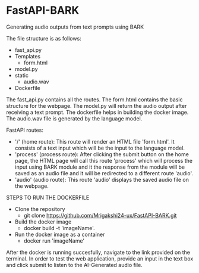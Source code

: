 # FastAPI-BARK
Generating audio outputs from text prompts using BARK

The file structure is as follows: 
- fast_api.py
- Templates
  - form.html
- model.py
- static
  - audio.wav
- Dockerfile

The fast_api.py contains all the routes.
The form.html contains the basic structure for the webpage.
The model.py will return the audio output after receiving a text prompt.
The dockerfile helps in building the docker image. 
The audio.wav file is generated by the language model.

FastAPI routes:

- '/' (home route): This route will render an HTML file 'form.html'. It consists of a text input which will be the input to the language model.
- 'process' (process route): After clicking the submit button on the home page, the HTML page will call this route 'process' which will process the input using BARK module and it the response from the module will be saved as an audio file and it will be redirected to a different route 'audio'.
- 'audio' (audio route): This route 'audio' displays the saved audio file on the webpage.

STEPS TO RUN THE DOCKERFILE
- Clone the repository
  - git clone https://github.com/Mrigakshi24-ux/FastAPI-BARK.git
- Build the docker image
  - docker build -t 'imageName'.
- Run the docker image as a container
  - docker run 'imageName'
  
After the docker is running succesfully, navigate to the link provided on the terminal. In order to test the web application, provide an input in the text box and click submit to listen to the AI-Generated audio file.
  
